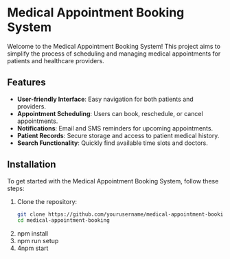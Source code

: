 # Medical Appointment Booking System

Welcome to the Medical Appointment Booking System! This project aims to simplify the process of scheduling and managing medical appointments for patients and healthcare providers.

## Features

- **User-friendly Interface**: Easy navigation for both patients and providers.
- **Appointment Scheduling**: Users can book, reschedule, or cancel appointments.
- **Notifications**: Email and SMS reminders for upcoming appointments.
- **Patient Records**: Secure storage and access to patient medical history.
- **Search Functionality**: Quickly find available time slots and doctors.

## Installation

To get started with the Medical Appointment Booking System, follow these steps:

1. Clone the repository:
   ```bash
   git clone https://github.com/yourusername/medical-appointment-booking.git
   cd medical-appointment-booking
2. npm install
3. npm run setup
4. 4npm start